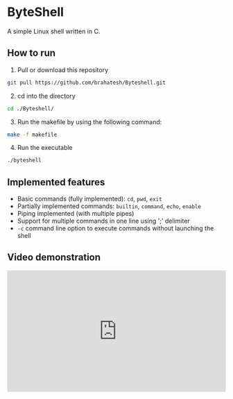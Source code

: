 # ByteShell
A simple Linux shell written in C.  

## How to run
1. Pull or download this repository
```bash
git pull https://github.com/brahatesh/Byteshell.git
```
2. cd into the directory
```bash
cd ./Byteshell/
```
3. Run the makefile by using the following command:
```bash
make -f makefile
```
4. Run the executable
```bash
./byteshell
```

## Implemented features
- Basic commands (fully implemented): `cd`, `pwd`, `exit`
- Partially implemented commands: `builtin`, `command`, `echo`, `enable`
- Piping implemented (with multiple pipes)
- Support for multiple commands in one line using ';' delimiter
- `-c` command line option to execute commands without launching the shell

## Video demonstration
<div style="position: relative; padding-bottom: 55.55555555555556%; height: 0;"><iframe src="https://www.loom.com/embed/a17feb63b64c4994aee26e6b52f2f9b0?sid=9eefb4af-a8cd-4e51-ba8e-facd0f91a1a7" frameborder="0" webkitallowfullscreen mozallowfullscreen allowfullscreen style="position: absolute; top: 0; left: 0; width: 100%; height: 100%;"></iframe></div>